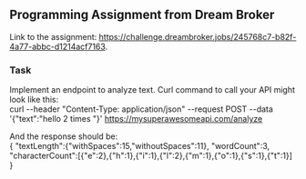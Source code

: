 ## Programming Assignment from Dream Broker

Link to the assignment: https://challenge.dreambroker.jobs/245768c7-b82f-4a77-abbc-d1214acf7163.

### Task

Implement an endpoint to analyze text. Curl command to call your API might look like this:  
curl --header "Content-Type: application/json" --request POST --data '{"text":"hello 2 times "}' https://mysuperawesomeapi.com/analyze

And the response should be:  
{
"textLength":{"withSpaces":15,"withoutSpaces":11},
"wordCount":3,
"characterCount":[{"e":2},{"h":1},{"i":1},{"l":2},{"m":1},{"o":1},{"s":1},{"t":1}]
}
